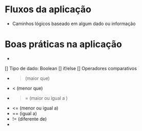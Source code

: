 # Fluxos da aplicação

- Caminhos lógicos baseado em algum dado ou informação

# Boas práticas na aplicação

-  

[] Tipo de dado: Boolean
[] if/else
[] Operadores comparativos
  - > (maior que)
  - < (menor que)
  - >= (maior ou igual a )
  - <= (menor ou igual a)
  - == (igual a)
  - != (diferente de)
  -
